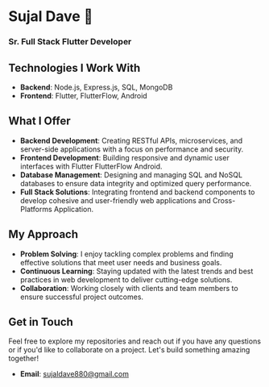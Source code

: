 # Sujal Dave 🚀
### Sr. Full Stack Flutter Developer 

## Technologies I Work With

- **Backend**: Node.js, Express.js, SQL, MongoDB
- **Frontend**: Flutter, FlutterFlow, Android

## What I Offer

- **Backend Development**: Creating RESTful APIs, microservices, and server-side applications with a focus on performance and security.
- **Frontend Development**: Building responsive and dynamic user interfaces with Flutter FlutterFlow Android.
- **Database Management**: Designing and managing SQL and NoSQL databases to ensure data integrity and optimized query performance.
- **Full Stack Solutions**: Integrating frontend and backend components to develop cohesive and user-friendly web applications and Cross-Platforms Application.

## My Approach

- **Problem Solving**: I enjoy tackling complex problems and finding effective solutions that meet user needs and business goals.
- **Continuous Learning**: Staying updated with the latest trends and best practices in web development to deliver cutting-edge solutions.
- **Collaboration**: Working closely with clients and team members to ensure successful project outcomes.

## Get in Touch

Feel free to explore my repositories and reach out if you have any questions or if you'd like to collaborate on a project. Let's build something amazing together!

- **Email**: [sujaldave880@gmail.com](mailto:sujaldave880@gmail.com)
